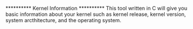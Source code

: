 ********** Kernel Information **********
This tool written in C will give you basic information about your kernel such as kernel release, kernel version, system arcthitecture, and the operating system. 
